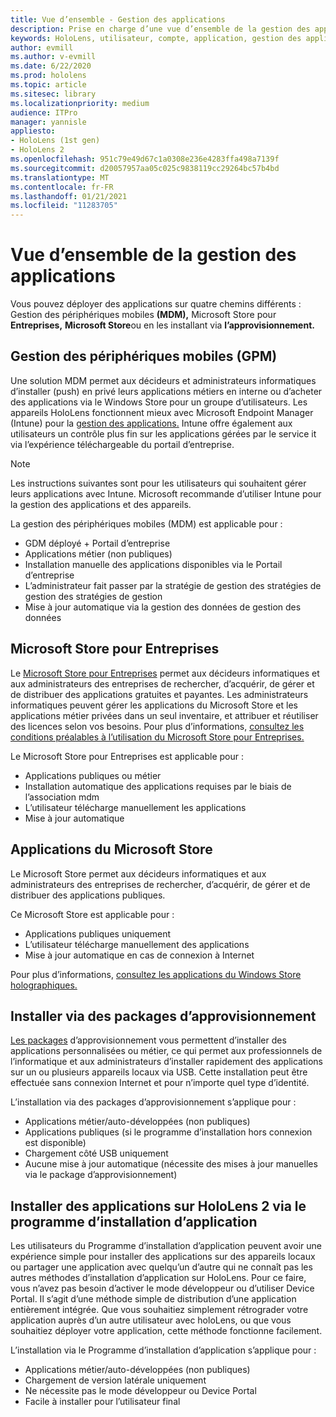 ```yaml
---
title: Vue d’ensemble - Gestion des applications
description: Prise en charge d’une vue d’ensemble de la gestion des applications de réalité mixte avec la gestion des appareils mobiles, microsoft store pour entreprises et les packages d’approvisionnement.
keywords: HoloLens, utilisateur, compte, application, gestion des applications,
author: evmill
ms.author: v-evmill
ms.date: 6/22/2020
ms.prod: hololens
ms.topic: article
ms.sitesec: library
ms.localizationpriority: medium
audience: ITPro
manager: yannisle
appliesto:
- HoloLens (1st gen)
- HoloLens 2
ms.openlocfilehash: 951c79e49d67c1a0308e236e4283ffa498a7139f
ms.sourcegitcommit: d20057957aa05c025c9838119cc29264bc57b4bd
ms.translationtype: MT
ms.contentlocale: fr-FR
ms.lasthandoff: 01/21/2021
ms.locfileid: "11283705"
---
```

# Vue d’ensemble de la gestion des applications

Vous pouvez déployer des applications sur quatre chemins différents : Gestion des périphériques mobiles **(MDM),** Microsoft Store pour **Entreprises,** **Microsoft Store**ou en les installant via **l’approvisionnement.**

## Gestion des périphériques mobiles (GPM)

Une solution MDM permet aux décideurs et administrateurs informatiques d’installer (push) en privé leurs applications métiers en interne ou d’acheter des applications via le Windows Store pour un groupe d’utilisateurs. Les appareils HoloLens fonctionnent mieux avec Microsoft Endpoint Manager (Intune) pour la [gestion des applications.](app-deploy-intune.md) Intune offre également aux utilisateurs un contrôle plus fin sur les applications gérées par le service it via l’expérience téléchargeable du portail d’entreprise.

> [!NOTE]
> Les instructions suivantes sont pour les utilisateurs qui souhaitent gérer leurs applications avec Intune. Microsoft recommande d’utiliser Intune pour la gestion des applications et des appareils.

La gestion des périphériques mobiles (MDM) est applicable pour :

* GDM déployé + Portail d’entreprise
* Applications métier (non publiques)
* Installation manuelle des applications disponibles via le Portail d’entreprise
* L’administrateur fait passer par la stratégie de gestion des stratégies de gestion des stratégies de gestion
* Mise à jour automatique via la gestion des données de gestion des données

## Microsoft Store pour Entreprises

Le [Microsoft Store pour Entreprises](app-deploy-store-business.md) permet aux décideurs informatiques et aux administrateurs des entreprises de rechercher, d’acquérir, de gérer et de distribuer des applications gratuites et payantes. Les administrateurs informatiques peuvent gérer les applications du Microsoft Store et les applications métier privées dans un seul inventaire, et attribuer et réutiliser des licences selon vos besoins. Pour plus d’informations, [consultez les conditions préalables à l’utilisation du Microsoft Store pour Entreprises.](https://docs.microsoft.com/microsoft-store/prerequisites-microsoft-store-for-business)

Le Microsoft Store pour Entreprises est applicable pour :

* Applications publiques ou métier
* Installation automatique des applications requises par le biais de l’association mdm
* L’utilisateur télécharge manuellement les applications
* Mise à jour automatique

## Applications du Microsoft Store

Le Microsoft Store permet aux décideurs informatiques et aux administrateurs des entreprises de rechercher, d’acquérir, de gérer et de distribuer des applications publiques.

Ce Microsoft Store est applicable pour :

* Applications publiques uniquement
* L’utilisateur télécharge manuellement des applications
* Mise à jour automatique en cas de connexion à Internet

Pour plus d’informations, [consultez les applications du Windows Store holographiques.](https://docs.microsoft.com/hololens/holographic-store-apps)

## Installer via des packages d’approvisionnement

[Les packages](app-deploy-provisioning-package.md) d’approvisionnement vous permettent d’installer des applications personnalisées ou métier, ce qui permet aux professionnels de l’informatique et aux administrateurs d’installer rapidement des applications sur un ou plusieurs appareils locaux via USB. Cette installation peut être effectuée sans connexion Internet et pour n’importe quel type d’identité.

L’installation via des packages d’approvisionnement s’applique pour :

* Applications métier/auto-développées (non publiques)
* Applications publiques (si le programme d’installation hors connexion est disponible)
* Chargement côté USB uniquement
* Aucune mise à jour automatique (nécessite des mises à jour manuelles via le package d’approvisionnement)

## Installer des applications sur HoloLens 2 via le programme d’installation d’application

Les [](app-deploy-app-installer.md) utilisateurs du Programme d’installation d’application peuvent avoir une expérience simple pour installer des applications sur des appareils locaux ou partager une application avec quelqu’un d’autre qui ne connaît pas les autres méthodes d’installation d’application sur HoloLens. Pour ce faire, vous n’avez pas besoin d’activer le mode développeur ou d’utiliser Device Portal. Il s’agit d’une méthode simple de distribution d’une application entièrement intégrée. Que vous souhaitiez simplement rétrograder votre application auprès d’un autre utilisateur avec holoLens, ou que vous souhaitiez déployer votre application, cette méthode fonctionne facilement.

L’installation via le Programme d’installation d’application s’applique pour :

* Applications métier/auto-développées (non publiques)
* Chargement de version latérale uniquement
* Ne nécessite pas le mode développeur ou Device Portal
* Facile à installer pour l’utilisateur final
